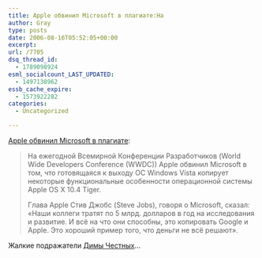 ```yaml
---
title: Apple обвинил Microsoft в плагиате:На
author: Gray
type: posts
date: 2006-08-16T05:52:05+00:00
excerpt:
url: /7705
dsq_thread_id:
  - 1789098924
esml_socialcount_LAST_UPDATED:
  - 1497138962
essb_cache_expire:
  - 1573922282
categories:
  - Uncategorized

---
```








<a href="http://itnovosti.ru/Apple_slams_Microsoft_Vista" target="_blank">Apple обвинил Microsoft в плагиате</a>:

> На ежегодной Всемирной Конференции Разработчиков (World Wide Developers Conference (WWDC)) Apple обвинил Microsoft в том, что готовящаяся к выходу ОС Windows Vista копирует некоторые функциональные особенности операционной системы Apple OS X 10.4 Tiger.
> 
> Глава Apple Стив Джобс (Steve Jobs), говоря о Microsoft, сказал: &#171;Наши коллеги тратят по 5 млрд. долларов в год на исследования и развитие. И всё на что они способны, это копировать Google и Apple. Это хороший пример того, что деньги не всё решают&#187;.

Жалкие подражатели <a href="http://sellme.ru" target="_blank">Димы Честных</a>&#8230;